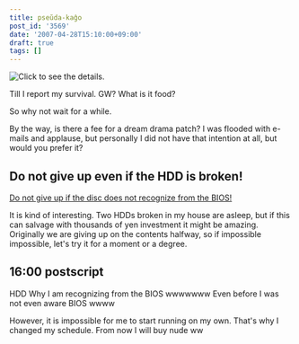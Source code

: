 ```yaml
---
title: pseŭda-kaĝo
post_id: '3569'
date: '2007-04-28T15:10:00+09:00'
draft: true
tags: []
---
```


![Click to see the details.](https://danmaq.com/!/thC/thC_SS12.jpg)

Till I report my survival. GW? What is it food?

So why not wait for a while.

By the way, is there a fee for a dream drama patch? I was flooded with e-mails and applause, but personally I did not have that intention at all, but would you prefer it?

## Do not give up even if the HDD is broken!

[Do not give up if the disc does not recognize from the BIOS!](http://fromto.cc/hosokawa/diary/2004/20040122-mita2/)

It is kind of interesting. Two HDDs broken in my house are asleep, but if this can salvage with thousands of yen investment it might be amazing. Originally we are giving up on the contents halfway, so if impossible impossible, let's try it for a moment or a degree.

## 16:00 postscript

HDD Why I am recognizing from the BIOS wwwwwww Even before I was not even aware BIOS wwww

However, it is impossible for me to start running on my own. That's why I changed my schedule. From now I will buy nude ww
